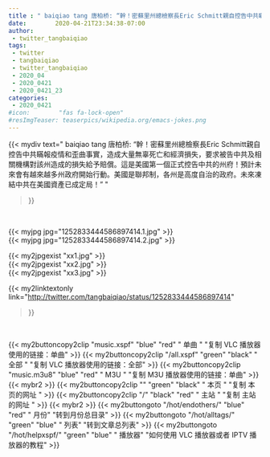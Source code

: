 ```yaml
---
title : " baiqiao tang 唐柏桥: “幹！密蘇里州總檢察長Eric Schmitt親自控告中共瞞報疫情和歪曲事實，造成大量無辜死亡和經濟損失，要求被告中共及相關機構對該州造成的損失給予賠償。這是美國第一個正式控告中共的州府！預計未來會有越來越多州政府開始行動。美國是聯邦制，各州是高度自治的政府。未來凍結中共在美國資產已成定局！”  "
date:        2020-04-21T23:34:38-07:00
author:
 - twitter_tangbaiqiao
tags:
 - twitter
 - tangbaiqiao
 - twitter_tangbaiqiao
 - 2020_04
 - 2020_0421
 - 2020_0421_23
categories:
 - 2020_0421
#icon:        "fas fa-lock-open"
#resImgTeaser: teaserpics/wikipedia.org/emacs-jokes.png
---
```


{{< mydiv text=" baiqiao tang 唐柏桥: “幹！密蘇里州總檢察長Eric Schmitt親自控告中共瞞報疫情和歪曲事實，造成大量無辜死亡和經濟損失，要求被告中共及相關機構對該州造成的損失給予賠償。這是美國第一個正式控告中共的州府！預計未來會有越來越多州政府開始行動。美國是聯邦制，各州是高度自治的政府。未來凍結中共在美國資產已成定局！”  "
>}}
<br>


 {{< myjpg jpg="1252833444586897414.1.jpg" >}}<br>  {{< myjpg jpg="1252833444586897414.2.jpg" >}}<br> 

{{< my2jpgexist "xx1.jpg" >}}<br>
{{< my2jpgexist "xx2.jpg" >}}<br>
{{< my2jpgexist "xx3.jpg" >}}<br>


{{< my2linktextonly link="http://twitter.com/tangbaiqiao/status/1252833444586897414"
>}}


<br>

{{< my2buttoncopy2clip "music.xspf"        "blue"   "red"    " 单曲 "  "复制 VLC 播放器使用的链接：单曲" >}} {{< my2buttoncopy2clip "/all.xspf"         "green"  "black"  " 全部 "  "复制 VLC 播放器使用的链接：全部" >}} {{< my2buttoncopy2clip "music.m3u8"        "blue"   "red"    " M3U  "    "复制 M3U 播放器使用的链接：单曲" >}} {{< mybr2 >}} {{< my2buttoncopy2clip ""                  "green"  "black"  " 本页 "    "复制 本页的网址 " >}} {{< my2buttoncopy2clip "/"                 "black"  "red"    " 主站 "    "复制 主站的网址 " >}} {{< mybr2 >}} {{< my2buttongoto      "/hot/endothers/"   "blue"   "red"    " 月份"   "转到月份总目录" >}} {{< my2buttongoto      "/hot/alltags/"     "green"  "blue"   " 列表"   "转到文章总列表" >}} {{< my2buttongoto      "/hot/helpxspf/"    "green"  "blue"   " 播放器" "如何使用 VLC 播放器或者 IPTV 播放器的教程" >}} 
